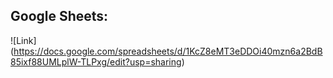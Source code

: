## Google Sheets:
![Link] (https://docs.google.com/spreadsheets/d/1KcZ8eMT3eDDOi40mzn6a2BdB85ixf88UMLplW-TLPxg/edit?usp=sharing)
